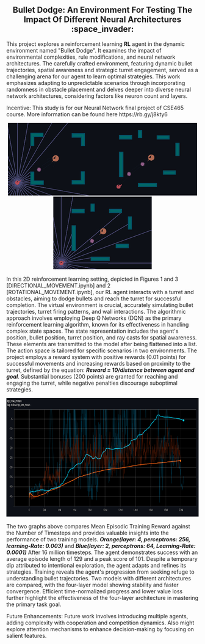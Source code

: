 <h2 align="center"> Bullet Dodge: An Environment For Testing The Impact Of Different Neural Architectures :space_invader: </h2>
<p>
This project explores a reinforcement learning <strong>RL</strong> agent in the dynamic environment named "Bullet Dodge". It examines
the impact of environmental complexities, rule modifications, and neural network architectures. The carefully crafted environment, 
  featuring dynamic bullet trajectories, spatial awareness and strategic turret engagement, served as a challenging arena for our agent to learn optimal strategies. This work emphasizes 
adapting to unpredictable scenarios through incorporating randomness in obstacle placement and delves deeper into diverse neural 
network architectures, considering factors like neuron count and layers. 
</p>
Incentive: This study is for our Neural Network final project of CSE465 course. More information can be found here https://rb.gy/j8kty6

<p align="center">
<img src="Envs/IMAGES/new_rays.jpg" height="190em"><img src="Envs/IMAGES/rotational.jpg" height="190em"><img src="Envs/IMAGES/rays.jpg" height="190em"> 
</p>
<p>
In this 2D reinforcement learning setting, depicted in Figures 1 and 3 [DIRECTIONAL_MOVEMENT.ipynb] and 2 [ROTATIONAL_MOVEMENT.ipynb], our RL agent interacts with a turret and obstacles, aiming to dodge bullets and reach the turret for successful completion. 
The virtual environment is crucial, accurately simulating bullet trajectories, turret firing patterns, and wall interactions. The algorithmic approach involves employing 
Deep Q Networks (DQN) as the primary reinforcement learning algorithm, known for its effectiveness in handling complex state spaces. The state representation includes the agent's position, 
bullet position, turret position, and ray casts for spatial awareness. These elements are transmitted to the model after being flattened into a list. The action space is tailored for specific 
scenarios in two environments. The project employs a reward system with positive rewards (0.01 points) for successful movements and increasing rewards based on proximity
to the turret, defined by the equation: <em><strong>Reward = 10/distance between agent and goal</strong></em>. Substantial bonuses (200 points) are granted for reaching and engaging the turret, 
while negative penalties discourage suboptimal strategies.
</p>

<p align="center">
<img src="Envs/IMAGES/graph.png" height="310em"> 
</p>
<p>
The two graphs above compares Mean Episodic Training Reward against the Number of Timesteps and provides valuable insights into the performance of two training
models. <em><strong>Orange(layer: 4, perceptrons: 256, learning-Rate: 0.003)</strong></em> and <em><strong>Blue(layer: 2, perceptrons: 64, Learning-Rate: 0.0001)</strong></em>
After 16 million timesteps. The agent demonstrates success with an average episode length of 129 and a peak score of 101. Despite a temporary dip attributed 
to intentional exploration, the agent adapts and refines its strategies. Training reveals the agent's progression from seeking refuge to understanding bullet 
trajectories. Two models with different architectures are compared, with the four-layer model showing stability and faster convergence. Efficient time-normalized 
progress and lower value loss further highlight the effectiveness of the four-layer architecture in mastering the primary task goal.
</p>
<p>
Future Enhancements: 
Future work involves introducing multiple agents, adding complexity with cooperation and competition dynamics. Also might
  explore attention mechanisms to enhance decision-making by focusing on salient features. 
</p>
